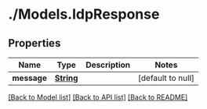 # ./Models.IdpResponse
## Properties

Name | Type | Description | Notes
------------ | ------------- | ------------- | -------------
**message** | [**String**][1] |  | [default to null]

[[Back to Model list]][2] [[Back to API list]][3] [[Back to README]][4]

[1]: string.md
[2]: ../README.md#documentation-for-models
[3]: ../README.md#documentation-for-api-endpoints
[4]: ../README.md
